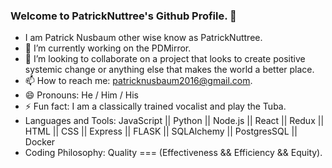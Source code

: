 ### Welcome to PatrickNuttree's Github Profile. 👋

 - I am Patrick Nusbaum other wise know as PatrickNuttree.
 - 🔭 I’m currently working on the PDMirror.
 - 👯 I’m looking to collaborate on a project that looks to create positive systemic change or anything else that makes the world a better place.
 - 📫 How to reach me: patricknusbaum2016@gmail.com.
 - 😄 Pronouns: He / Him / His
 - ⚡ Fun fact: I am a classically trained vocalist and play the Tuba.
 - Languages and Tools: JavaScript || Python || Node.js || React || Redux || HTML || CSS || Express || FLASK || SQLAlchemy || PostgresSQL || Docker
 - Coding Philosophy: Quality === (Effectiveness && Efficiency && Equity).


<!--
**patricknuttree/patricknuttree** is a ✨ _special_ ✨ repository because its `README.md` (this file) appears on your GitHub profile.

Here are some ideas to get you started:

- 🔭 I’m currently working on ...
- 🌱 I’m currently learning ...
- 👯 I’m looking to collaborate on ...
- 🤔 I’m looking for help with ...
- 💬 Ask me about ...
- 📫 How to reach me: ...
- 😄 Pronouns: ...
- ⚡ Fun fact: ...
-->
